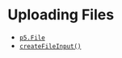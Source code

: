 # Uploading Files

- [`p5.File`](https://p5js.org/reference/#/p5.File)
- [`createFileInput()`](https://p5js.org/reference/#/p5/createFileInput)
